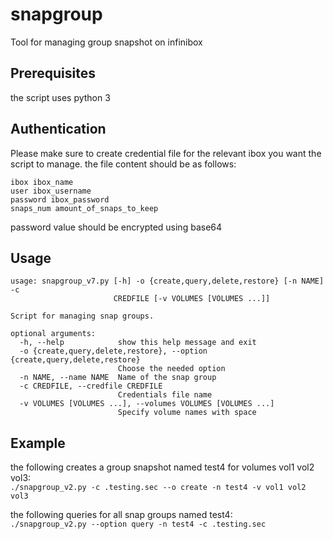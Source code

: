 # snapgroup
Tool for managing group snapshot on infinibox

## Prerequisites
the script uses python 3 

## Authentication
Please make sure to create credential file for the relevant ibox you want the script to manage.
the file content should be as follows: 
```
ibox ibox_name
user ibox_username
password ibox_password
snaps_num amount_of_snaps_to_keep
```
password value should be encrypted using base64

## Usage
```
usage: snapgroup_v7.py [-h] -o {create,query,delete,restore} [-n NAME] -c
                       CREDFILE [-v VOLUMES [VOLUMES ...]]

Script for managing snap groups.

optional arguments:
  -h, --help            show this help message and exit
  -o {create,query,delete,restore}, --option {create,query,delete,restore}
                        Choose the needed option
  -n NAME, --name NAME  Name of the snap group
  -c CREDFILE, --credfile CREDFILE
                        Credentials file name
  -v VOLUMES [VOLUMES ...], --volumes VOLUMES [VOLUMES ...]
                        Specify volume names with space
```

## Example
the following creates a group snapshot named test4 for volumes vol1 vol2 vol3: \
`./snapgroup_v2.py -c .testing.sec --o create -n test4 -v vol1 vol2 vol3`

the following queries for all snap groups named test4: \
`./snapgroup_v2.py --option query -n test4 -c .testing.sec`

